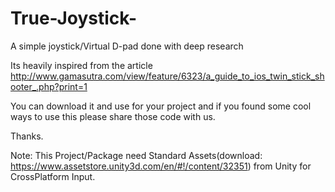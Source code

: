 # True-Joystick-
A simple joystick/Virtual D-pad done with deep research

Its heavily inspired from the article http://www.gamasutra.com/view/feature/6323/a_guide_to_ios_twin_stick_shooter_.php?print=1

You can download it and use for your project and if you found some cool ways to use this
please share those code with us.

Thanks.

Note: This Project/Package need Standard Assets(download: https://www.assetstore.unity3d.com/en/#!/content/32351) 
from Unity for CrossPlatform Input.


